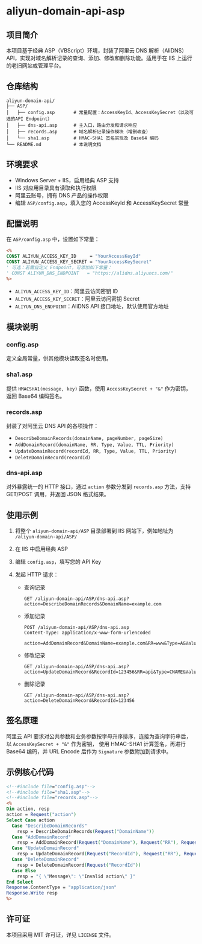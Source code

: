 # aliyun-domain-api-asp

## 项目简介

本项目基于经典 ASP（VBScript）环境，封装了阿里云 DNS 解析（AliDNS）API，实现对域名解析记录的查询、添加、修改和删除功能。适用于在 IIS 上运行的老旧网站或管理平台。

## 仓库结构

```text
aliyun-domain-api/
├── ASP/
│   ├── config.asp       # 常量配置：AccessKeyId、AccessKeySecret（以及可选的API Endpoint）
│   ├── dns-api.asp      # 主入口，路由分发和请求响应
│   ├── records.asp      # 域名解析记录操作模块（增删改查）
│   └── sha1.asp         # HMAC-SHA1 签名实现及 Base64 编码
└── README.md            # 本说明文档
```

## 环境要求

* Windows Server + IIS，启用经典 ASP 支持
* IIS 对应用目录具有读取和执行权限
* 阿里云账号，拥有 DNS 产品的操作权限
* 编辑 `ASP/config.asp`，填入您的 AccessKeyId 和 AccessKeySecret 常量

## 配置说明

在 `ASP/config.asp` 中，设置如下常量：

```asp
<%
CONST ALIYUN_ACCESS_KEY_ID     = "YourAccessKeyId"
CONST ALIYUN_ACCESS_KEY_SECRET = "YourAccessKeySecret"
' 可选：若需自定义 Endpoint，可添加如下常量：
' CONST ALIYUN_DNS_ENDPOINT   = "https://alidns.aliyuncs.com/"
%>
```

* `ALIYUN_ACCESS_KEY_ID`：阿里云访问密钥 ID
* `ALIYUN_ACCESS_KEY_SECRET`：阿里云访问密钥 Secret
* `ALIYUN_DNS_ENDPOINT`：AliDNS API 接口地址，默认使用官方地址

## 模块说明

### config.asp

定义全局常量，供其他模块读取签名时使用。

### sha1.asp

提供 `HMACSHA1(message, key)` 函数，使用 `AccessKeySecret + "&"` 作为密钥，返回 Base64 编码签名。

### records.asp

封装了对阿里云 DNS API 的各项操作：

* `DescribeDomainRecords(domainName, pageNumber, pageSize)`
* `AddDomainRecord(domainName, RR, Type, Value, TTL, Priority)`
* `UpdateDomainRecord(recordId, RR, Type, Value, TTL, Priority)`
* `DeleteDomainRecord(recordId)`

### dns-api.asp

对外暴露统一的 HTTP 接口，通过 `action` 参数分发到 `records.asp` 方法，支持 GET/POST 调用，并返回 JSON 格式结果。

## 使用示例

1. 将整个 `aliyun-domain-api/ASP` 目录部署到 IIS 网站下，例如地址为 `/aliyun-domain-api/ASP/`
2. 在 IIS 中启用经典 ASP
3. 编辑 `config.asp`，填写您的 API Key
4. 发起 HTTP 请求：

   * 查询记录

     ```http
     GET /aliyun-domain-api/ASP/dns-api.asp?action=DescribeDomainRecords&DomainName=example.com
     ```

   * 添加记录

     ```http
     POST /aliyun-domain-api/ASP/dns-api.asp
     Content-Type: application/x-www-form-urlencoded

     action=AddDomainRecord&DomainName=example.com&RR=www&Type=A&Value=1.2.3.4&TTL=600
     ```

   * 修改记录

     ```http
     GET /aliyun-domain-api/ASP/dns-api.asp?action=UpdateDomainRecord&RecordId=123456&RR=api&Type=CNAME&Value=alias.example.com
     ```

   * 删除记录

     ```http
     GET /aliyun-domain-api/ASP/dns-api.asp?action=DeleteDomainRecord&RecordId=123456
     ```

## 签名原理

阿里云 API 要求对公共参数和业务参数按字母升序排序，连接为查询字符串后，以 `AccessKeySecret + "&"` 作为密钥，
使用 HMAC-SHA1 计算签名，再进行 Base64 编码，并 URL Encode 后作为 `Signature` 参数附加到请求中。

## 示例核心代码

```asp
<!--#include file="config.asp"-->
<!--#include file="sha1.asp"-->
<!--#include file="records.asp"-->
<%
Dim action, resp
action = Request("action")
Select Case action
  Case "DescribeDomainRecords"
    resp = DescribeDomainRecords(Request("DomainName"))
  Case "AddDomainRecord"
    resp = AddDomainRecord(Request("DomainName"), Request("RR"), Request("Type"), Request("Value"), Request("TTL"))
  Case "UpdateDomainRecord"
    resp = UpdateDomainRecord(Request("RecordId"), Request("RR"), Request("Type"), Request("Value"), Request("TTL"))
  Case "DeleteDomainRecord"
    resp = DeleteDomainRecord(Request("RecordId"))
  Case Else
    resp = "{ \"Message\": \"Invalid action\" }"
End Select
Response.ContentType = "application/json"
Response.Write resp
%>
```

## 许可证

本项目采用 MIT 许可证，详见 `LICENSE` 文件。
